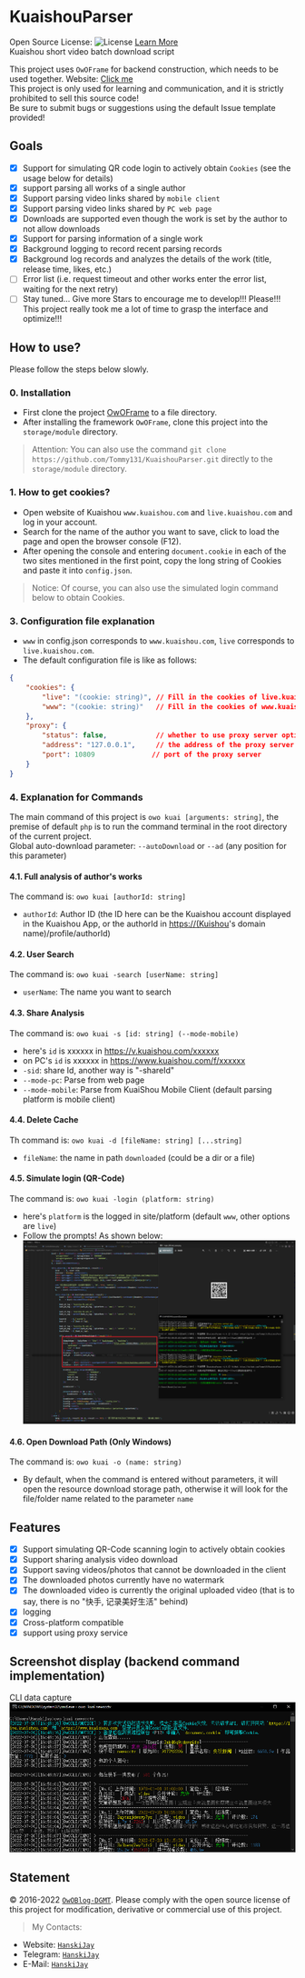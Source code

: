 # KuaishouParser

Open Source License: ![License](https://img.shields.io/badge/License-Apache%202.0-blue.svg) [Learn More](https://opensource.org/licenses/Apache-2.0)  
Kuaishou short video batch download script

This project uses `OwOFrame` for backend construction, which needs to be used together. Website: [Click me](https://github.com/Tommy131/OwOFrame)  
This project is only used for learning and communication, and it is strictly prohibited to sell this source code!  
Be sure to submit bugs or suggestions using the default Issue template provided!  

## Goals

- [x] Support for simulating QR code login to actively obtain `Cookies` (see the usage below for details)
- [x] support parsing all works of a single author
- [x] Support parsing video links shared by `mobile client`
- [x] Support parsing video links shared by `PC web page`
- [x] Downloads are supported even though the work is set by the author to not allow downloads
- [x] Support for parsing information of a single work
- [x] Background logging to record recent parsing records
- [x] Background log records and analyzes the details of the work (title, release time, likes, etc.)
- [ ] Error list (i.e. request timeout and other works enter the error list, waiting for the next retry)
- [ ] Stay tuned... Give more Stars to encourage me to develop!!! Please!!! This project really took me a lot of time to grasp the interface and optimize!!!

## How to use?

Please follow the steps below slowly.

### 0. Installation

- First clone the project [OwOFrame](https://github.com/Tommy131/OwOFrame) to a file directory.
- After installing the framework `OwOFrame`, clone this project into the `storage/module` directory.

> Attention: You can also use the command `git clone https://github.com/Tommy131/KuaishouParser.git` directly to the `storage/module` directory.

### 1. How to get cookies?

- Open website of Kuaishou `www.kuaishou.com` and `live.kuaishou.com` and log in your account.
- Search for the name of the author you want to save, click to load the page and open the browser console (F12).
- After opening the console and entering `document.cookie` in each of the two sites mentioned in the first point, copy the long string of Cookies and paste it into `config.json`.

> Notice: Of course, you can also use the simulated login command below to obtain Cookies.

### 3. Configuration file explanation

- `www` in config.json corresponds to `www.kuaishou.com`, `live` corresponds to `live.kuaishou.com`.
- The default configuration file is like as follows:

``` json
{
    "cookies": {
        "live": "(cookie: string)", // Fill in the cookies of live.kuaishou.com here
        "www": "(cookie: string)"   // Fill in the cookies of www.kuaishou.com here
    },
    "proxy": {
        "status": false,            // whether to use proxy server option
        "address": "127.0.0.1",     // the address of the proxy server
        "port": 10809              // port of the proxy server
    }
}
```

### 4. Explanation for Commands

The main command of this project is `owo kuai [arguments: string]`, the premise of default `php` is to run the command terminal in the root directory of the current project.  
Global auto-download parameter: `--autoDownload` or `--ad` (any position for this parameter)

#### 4.1. Full analysis of author's works

The command is: `owo kuai [authorId: string]`  

- `authorId`: Author ID (the ID here can be the Kuaishou account displayed in the Kuaishou App, or the authorId in <https://(Kuishou>'s domain name)/profile/authorId)

#### 4.2. User Search

The command is: `owo kuai -search [userName: string]`  

- `userName`: The name you want to search

#### 4.3. Share Analysis

The command is: `owo kuai -s [id: string] (--mode-mobile)`

- here's `id` is xxxxxx in <https://v.kuaishou.com/xxxxxx>
- on PC's `id` is xxxxxx in <https://www.kuaishou.com/f/xxxxxx>
- `-sid`: share Id, another way is "-shareId"
- `--mode-pc`: Parse from web page
- `--mode-mobile`: Parse from KuaiShou Mobile Client (default parsing platform is mobile client)

#### 4.4. Delete Cache

Th command is: `owo kuai -d [fileName: string] [...string]`

- `fileName`: the name in path `downloaded` (could be a dir or a file)

#### 4.5. Simulate login (QR-Code)

The command is: `owo kuai -login (platform: string)`

- here's `platform` is the logged in site/platform (default `www`, other options are `live`)
- Follow the prompts! As shown below:
![Login operation](.repo/img/tested_web_login.png)

#### 4.6. Open Download Path (Only Windows)

The command is: `owo kuai -o (name: string)`

- By default, when the command is entered without parameters, it will open the resource download storage path, otherwise it will look for the file/folder name related to the parameter `name`

## Features

- [x] Support simulating QR-Code scanning login to actively obtain cookies
- [x] Support sharing analysis video download
- [x] Support saving videos/photos that cannot be downloaded in the client
- [x] The downloaded photos currently have no watermark
- [x] The downloaded video is currently the original uploaded video (that is to say, there is no "快手, 记录美好生活" behind)
- [x] logging
- [x] Cross-platform compatible
- [x] support using proxy service

## Screenshot display (backend command implementation)

CLI data capture  
![CLI data capture](.repo/img/cli-command.png)

## Statement

&copy; 2016-2022 [`OwOBlog-DGMT`](https://www.owoblog.com). Please comply with the open source license of this project for modification, derivative or commercial use of this project.

> My Contacts:

- Website: [`HanskiJay`](https://www.owoblog.com)
- Telegram: [`HanskiJay`](https://t.me/HanskiJay)
- E-Mail: [`HanskiJay`](mailto:support@owoblog.com)
